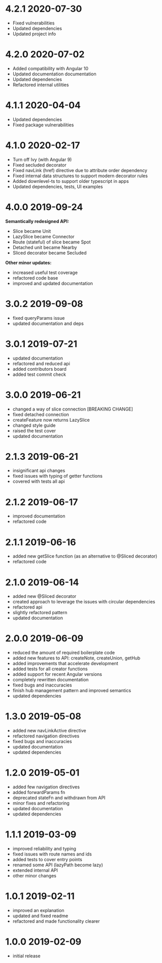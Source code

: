 # 4.2.1 2020-07-30

- Fixed vulnerabilities
- Updated dependencies
- Updated project info

# 4.2.0 2020-07-02

- Added compatibility with Angular 10
- Updated documentation documentation
- Updated dependencies
- Refactored internal utilities

# 4.1.1 2020-04-04

- Updated dependencies
- Fixed package vulnerabilities

# 4.1.0 2020-02-17

- Turn off Ivy (with Angular 9)
- Fixed secluded decorator
- Fixed navLink (href) directive due to attribute order dependency
- Fixed internal data structures to support modern decorator rules
- Added downlevel-ts to support older typescript in apps
- Updated dependencies, tests, UI examples

# 4.0.0 2019-09-24

**Semantically redesigned API:**

- Slice became Unit
- LazySlice became Connector
- Route (stateful) of slice became Spot
- Detached unit became Nearby
- Sliced decorator became Secluded

**Other minor updates:**

- increased useful test coverage
- refactored code base
- improved and updated documentation

# 3.0.2 2019-09-08

- fixed queryParams issue
- updated documentation and deps

# 3.0.1 2019-07-21

- updated documentation
- refactored and reduced api
- added contributors board
- added test commit check

# 3.0.0 2019-06-21

- changed a way of slice connection [BREAKING CHANGE]
- fixed detached connection
- createFeature now returns LazySlice
- changed style guide
- raised the test cover
- updated documentation

# 2.1.3 2019-06-21

- insignificant api changes
- fixed issues with typing of getter functions
- covered with tests all api

# 2.1.2 2019-06-17

- improved documentation
- refactored code

# 2.1.1 2019-06-16

- added new getSlice function (as an alternative to @Sliced decorator)
- refactored code

# 2.1.0 2019-06-14

- added new @Sliced decorator
- created approach to leverage the issues with circular dependencies
- refactored api
- slightly refactored pattern
- updated documentation

# 2.0.0 2019-06-09

- reduced the amount of required boilerplate code
- added new features to API: createNote, createUnion, getHub
- added improvements that accelerate development
- added tests for all creator functions
- added support for recent Angular versions
- completely rewritten documentation
- fixed bugs and inaccuracies
- finish hub management pattern and improved semantics
- updated dependencies

# 1.3.0 2019-05-08

- added new navLinkActive directive
- refactored navigation directives
- fixed bugs and inaccuracies
- updated documentation
- updated dependencies

# 1.2.0 2019-05-01

- added few navigation directives
- added forwardParams fn
- deprecated stateFn and withdrawn from API
- minor fixes and refactoring
- updated documentation
- updated dependencies

# 1.1.1 2019-03-09

- improved reliability and typing
- fixed issues with route names and ids
- added tests to cover entry points
- renamed some API (lazyPath become lazy)
- extended internal API
- other minor changes

# 1.0.1 2019-02-11

- improved an explanation
- updated and fixed readme
- refactored and made functionality clearer

# 1.0.0 2019-02-09

- initial release
